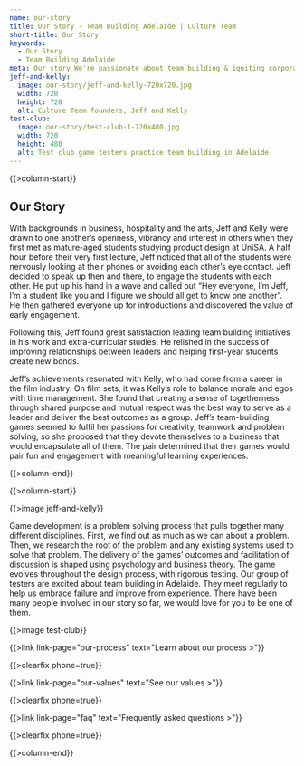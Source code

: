 ```yaml
---
name: our-story
title: Our Story - Team Building Adelaide | Culture Team
short-title: Our Story
keywords:
  - Our Story
  - Team Building Adelaide
meta: Our story We're passionate about team building & igniting corporate culture in Adelaide with our B2B service for team building game sessions.
jeff-and-kelly: 
  image: our-story/jeff-and-kelly-720x720.jpg
  width: 720
  height: 720
  alt: Culture Team founders, Jeff and Kelly
test-club:
  image: our-story/test-club-1-720x480.jpg
  width: 720
  height: 480
  alt: Test club game testers practice team building in Adelaide
---
```

{{>column-start}}

## Our Story

With backgrounds in business, hospitality and the arts, Jeff and Kelly were drawn to one another’s openness, vibrancy and interest in others when they first met as mature-aged students studying product design at UniSA. A half hour before their very first lecture, Jeff noticed that all of the students were nervously looking at their phones or avoiding each other’s eye contact. Jeff decided to speak up then and there, to engage the students with each other. He put up his hand in a wave and called out “Hey everyone, I’m Jeff, I’m a student like you and I figure we should all get to know one another”. He then gathered everyone up for introductions and discovered the value of early engagement.

Following this, Jeff found great satisfaction leading team building initiatives in his work and extra-curricular studies. He relished in the success of improving relationships between leaders and helping first-year students create new bonds.

Jeff’s achievements resonated with Kelly, who had come from a career in the film industry. On film sets, it was Kelly’s role to balance morale and egos with time management. She found that creating a sense of togetherness through shared purpose and mutual respect was the best way to serve as a leader and deliver the best outcomes as a group. Jeff’s team-building games seemed to fulfil her passions for creativity, teamwork and problem solving, so she proposed that they devote themselves to a business that would encapsulate all of them. The pair determined that their games would pair fun and engagement with meaningful learning experiences.

{{>column-end}}

{{>column-start}}

{{>image jeff-and-kelly}}

Game development is a problem solving process that pulls together many different disciplines. First, we find out as much as we can about a problem. Then, we research the root of the problem and any existing systems used to solve that problem. The delivery of the games’ outcomes and facilitation of discussion is shaped using psychology and business theory. The game evolves throughout the design process, with rigorous testing. Our group of testers are excited about team building in Adelaide. They meet regularly to help us embrace failure and improve from experience. There have been many people involved in our story so far, we would love for you to be one of them.

{{>image test-club}}

{{>link link-page="our-process" text="Learn about our process >"}}

{{>clearfix phone=true}}

{{>link link-page="our-values" text="See our values >"}}

{{>clearfix phone=true}}

{{>link link-page="faq" text="Frequently asked questions >"}}

{{>clearfix phone=true}}

{{>column-end}}